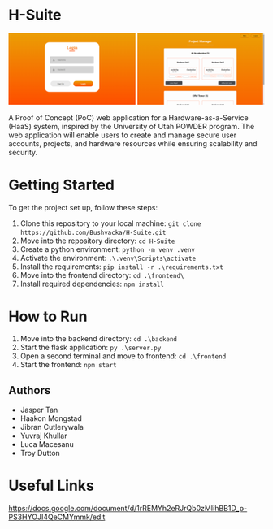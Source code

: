 # H-Suite

<img src="frontend/login_page.png" alt="Login Page" width="250" /> <img src="frontend/main_page.png" alt="Main Page" width="250"/>

A Proof of Concept (PoC) web application for a Hardware-as-a-Service (HaaS) system, inspired by the University of Utah POWDER program. The web application will enable users to create and manage secure user accounts, projects, and hardware resources while ensuring scalability and security.

# Getting Started

To get the project set up, follow these steps:

1. Clone this repository to your local machine: ```git clone https://github.com/Bushvacka/H-Suite.git```
2. Move into the repository directory: ```cd H-Suite```
3. Create a python environment: ```python -m venv .venv```
4. Activate the environment: ```.\.venv\Scripts\activate```
5. Install the requirements: ```pip install -r .\requirements.txt```
6. Move into the frontend directory: ```cd .\frontend\```
7. Install required dependencies: ```npm install```

# How to Run

1. Move into the backend directory: ```cd .\backend```
2. Start the flask application: ```py .\server.py```
3. Open a second terminal and move to frontend: ```cd .\frontend```
4. Start the frontend: ```npm start```

## Authors

- Jasper Tan
- Haakon Mongstad
- Jibran Cutlerywala
- Yuvraj Khullar
- Luca Macesanu
- Troy Dutton

# Useful Links
https://docs.google.com/document/d/1rREMYh2eRJrQb0zMIihBB1D_p-PS3HYOJI4QeCMYmmk/edit
